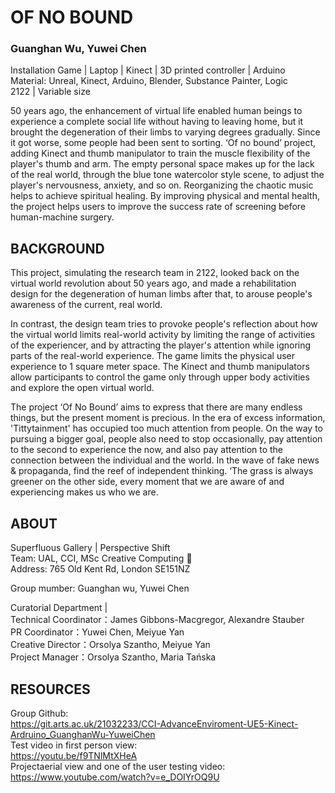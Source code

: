# OF NO BOUND
### Guanghan Wu, Yuwei Chen
Installation Game | Laptop | Kinect | 3D printed controller | Arduino  
Material: Unreal, Kinect, Arduino, Blender, Substance Painter, Logic  
2122 | Variable size  
  
50 years ago, the enhancement of virtual life enabled human beings to experience a complete social life without having to leaving home, but it brought the degeneration of their limbs to varying degrees gradually. Since it got worse, some people had been sent to sorting. ‘Of no bound’ project, adding Kinect and thumb manipulator to train the muscle flexibility of the player's thumb and arm. The empty personal space makes up for the lack of the real world, through the blue tone watercolor style scene, to adjust the player's nervousness, anxiety, and so on. Reorganizing the chaotic music helps to achieve spiritual healing. By improving physical and mental health, the project helps users to improve the success rate of screening before human-machine surgery.  


## BACKGROUND  
This project, simulating the research team in 2122, looked back on the virtual world revolution about 50 years ago, and made a rehabilitation design for the degeneration of human limbs after that, to arouse people's awareness of the current, real world.  
  
In contrast, the design team tries to provoke people's reflection about how the virtual world limits real-world activity by limiting the range of activities of the experiencer, and by attracting the player's attention while ignoring parts of the real-world experience. The game limits the physical user experience to 1 square meter space. The Kinect and thumb manipulators allow participants to control the game only through upper body activities and explore the open virtual world.  
  
The project ‘Of No Bound’ aims to express that there are many endless things, but the present moment is precious. In the era of excess information, 'Tittytainment' has occupied too much attention from people. On the way to pursuing a bigger goal, people also need to stop occasionally, pay attention to the second to experience the now, and also pay attention to the connection between the individual and the world. In the wave of fake news & propaganda, find the reef of independent thinking. ‘The grass is always greener on the other side, every moment that we are aware of and experiencing makes us who we are.  


## ABOUT  
Superfluous Gallery | Perspective Shift  
Team: UAL, CCI, MSc Creative Computing :cherry_blossom:  
Address: 765 Old Kent Rd, London SE151NZ  
  
Group mumber: Guanghan wu, Yuwei Chen  
  
Curatorial Department |   
Technical Coordinator：James Gibbons-Macgregor, Alexandre Stauber  
PR Coordinator：Yuwei Chen, Meiyue Yan  
Creative Director：Orsolya Szantho, Meiyue Yan  
Project Manager：Orsolya Szantho, Maria Tańska  

## RESOURCES
Group Github:  
     https://git.arts.ac.uk/21032233/CCI-AdvanceEnviroment-UE5-Kinect-Ardruino_GuanghanWu-YuweiChen  
Test video in first person view:   
    https://youtu.be/f9TNlMtXHeA  
Projectaerial view and one of the user testing video:  
    https://www.youtube.com/watch?v=e_DOIYrOQ9U  

